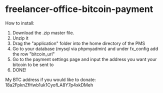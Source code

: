 # freelancer-office-bitcoin-payment

How to install:

1. Download the .zip master file.
2. Unzip it
3. Drag the "application" folder into the home directory of the PMS
4. Go to your database (mysql via phpmyadmin) and under fx_config add the row "bitcoin_url"
4. Go to the payment settings page and input the address you want your bitcoin to be sent to
5. DONE!

My BTC address if you would like to donate: 18a2FpknZfHwb1uk1CyofLA8Y7p4xkDMeh
